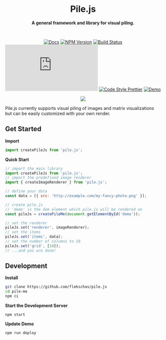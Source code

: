 <h1 align="center">
  Pile.js
</h1>

<div align="center">
  
  **A general framework and library for visual piling.**
  
</div>

<br/>

<div align="center">
  
  [![Docs](https://img.shields.io/badge/docs-📖-7fcaff.svg?style=flat-square&color=7fd4ff)](https://github.com/flekschas/pile.js/blob/master/DOCS.md)
  [![NPM Version](https://img.shields.io/npm/v/pile.js.svg?style=flat-square&color=7f99ff)](https://npmjs.org/package/pile.js)
  [![Build Status](https://img.shields.io/travis/flekschas/pixi.js-b37fff.svg?style=flat-square&color=a17fff)](https://travis-ci.org/flekschas/pile.js/)
  [![File Size](https://img.shields.io/bundlephobia/minzip/pile.js?style=flat-square&color=e17fff&label=gzipped%20size)](https://unpkg.com/pile.js)
  [![Code Style Prettier](https://img.shields.io/badge/code%20style-prettier-ff7fe1.svg?style=flat-square)](https://github.com/prettier/prettier#readme)
  [![Demo](https://img.shields.io/badge/demo-👍-ff7fa5.svg?style=flat-square)](https://flekschas.github.io/pile.js/)
  
</div>

<div align="center"><img src="./examples/demo.gif"></div>

Pile.js currently supports visual piling of images and matrix visualizations but can be easily customized with your own render.

## Get Started

**Import**

```javascript
import createPileJs from 'pile.js';
```

**Quick Start**

```javascript
// import the main library
import createPileJs from 'pile.js';
// import the predefined image renderer
import { createImageRenderer } from 'pile.js';

// define your data
const data = [{ src: 'http://example.com/my-fancy-photo.png' }];

// create pile.js
// 'demo' is the dom element which pile.js will be rendered on
const pileJs = createPileMe(document.getElementById('demo'));

// set the renderer
pileJs.set('renderer', imageRenderer);
// set the items
pileJs.set('items', data);
// set the number of columns to 10
pileJs.set('grid', [10]);
// ...and you are done!
```

## Development

**Install**

```bash
git clone https://github.com/flekschas/pile.js
cd pile-me
npm ci
```

**Start the Development Server**

```
npm start
```

**Update Demo**

```
npm run deploy
```
